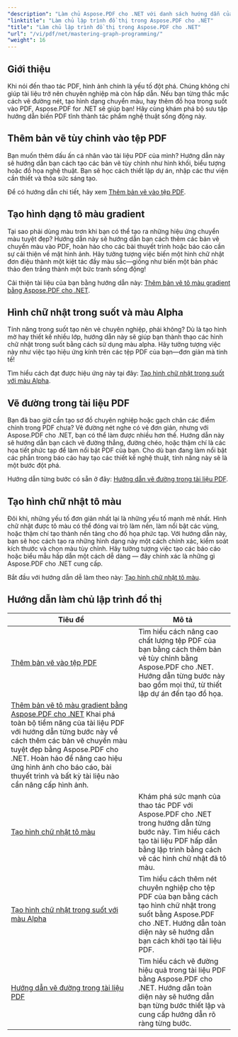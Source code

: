 ```yaml
---
"description": "Làm chủ Aspose.PDF cho .NET với danh sách hướng dẫn của chúng tôi. Tìm hiểu các cải tiến về vẽ như gradient, hình chữ nhật tô màu và đường nét trong PDF. Hướng dẫn từng bước được cung cấp."
"linktitle": "Làm chủ lập trình đồ thị trong Aspose.PDF cho .NET"
"title": "Làm chủ lập trình đồ thị trong Aspose.PDF cho .NET"
"url": "/vi/pdf/net/mastering-graph-programming/"
"weight": 16
---
```


## Giới thiệu

Khi nói đến thao tác PDF, hình ảnh chính là yếu tố đột phá. Chúng không chỉ giúp tài liệu trở nên chuyên nghiệp mà còn hấp dẫn. Nếu bạn từng thắc mắc cách vẽ đường nét, tạo hình dạng chuyển màu, hay thêm đồ họa trong suốt vào PDF, Aspose.PDF for .NET sẽ giúp bạn! Hãy cùng khám phá bộ sưu tập hướng dẫn biến PDF tĩnh thành tác phẩm nghệ thuật sống động này.

## Thêm bản vẽ tùy chỉnh vào tệp PDF  

Bạn muốn thêm dấu ấn cá nhân vào tài liệu PDF của mình? Hướng dẫn này sẽ hướng dẫn bạn cách tạo các bản vẽ tùy chỉnh như hình khối, biểu tượng hoặc đồ họa nghệ thuật. Bạn sẽ học cách thiết lập dự án, nhập các thư viện cần thiết và thỏa sức sáng tạo.  

Để có hướng dẫn chi tiết, hãy xem [Thêm bản vẽ vào tệp PDF](./adding-drawing/).

## Tạo hình dạng tô màu gradient  

Tại sao phải dùng màu trơn khi bạn có thể tạo ra những hiệu ứng chuyển màu tuyệt đẹp? Hướng dẫn này sẽ hướng dẫn bạn cách thêm các bản vẽ chuyển màu vào PDF, hoàn hảo cho các bài thuyết trình hoặc báo cáo cần sự cải thiện về mặt hình ảnh. Hãy tưởng tượng việc biến một hình chữ nhật đơn điệu thành một kiệt tác đầy màu sắc—giống như biến một bản phác thảo đen trắng thành một bức tranh sống động!  

Cải thiện tài liệu của bạn bằng hướng dẫn này: [Thêm bản vẽ tô màu gradient bằng Aspose.PDF cho .NET](./add-gradient-filled-drawings/).


## Hình chữ nhật trong suốt và màu Alpha  

Tính năng trong suốt tạo nên vẻ chuyên nghiệp, phải không? Dù là tạo hình mờ hay thiết kế nhiều lớp, hướng dẫn này sẽ giúp bạn thành thạo các hình chữ nhật trong suốt bằng cách sử dụng màu alpha. Hãy tưởng tượng việc này như việc tạo hiệu ứng kính trên các tệp PDF của bạn—đơn giản mà tinh tế!  

Tìm hiểu cách đạt được hiệu ứng này tại đây: [Tạo hình chữ nhật trong suốt với màu Alpha](./create-transparent-rectangle-with-alpha-color/).

## Vẽ đường trong tài liệu PDF  

Bạn đã bao giờ cần tạo sơ đồ chuyên nghiệp hoặc gạch chân các điểm chính trong PDF chưa? Vẽ đường nét nghe có vẻ đơn giản, nhưng với Aspose.PDF cho .NET, bạn có thể làm được nhiều hơn thế. Hướng dẫn này sẽ hướng dẫn bạn cách vẽ đường thẳng, đường chéo, hoặc thậm chí là các họa tiết phức tạp để làm nổi bật PDF của bạn. Cho dù bạn đang làm nổi bật các phần trong báo cáo hay tạo các thiết kế nghệ thuật, tính năng này sẽ là một bước đột phá.  

Hướng dẫn từng bước có sẵn ở đây: [Hướng dẫn vẽ đường trong tài liệu PDF](./guide-to-drawing-lines/).

## Tạo hình chữ nhật tô màu  

Đôi khi, những yếu tố đơn giản nhất lại là những yếu tố mạnh mẽ nhất. Hình chữ nhật được tô màu có thể đóng vai trò làm nền, làm nổi bật các vùng, hoặc thậm chí tạo thành nền tảng cho đồ họa phức tạp. Với hướng dẫn này, bạn sẽ học cách tạo ra những hình dạng này một cách chính xác, kiểm soát kích thước và chọn màu tùy chỉnh. Hãy tưởng tượng việc tạo các báo cáo hoặc biểu mẫu hấp dẫn một cách dễ dàng — đây chính xác là những gì Aspose.PDF cho .NET cung cấp.  

Bắt đầu với hướng dẫn dễ làm theo này: [Tạo hình chữ nhật tô màu](./creating-filled-rectangle/).


## Hướng dẫn làm chủ lập trình đồ thị
| Tiêu đề | Mô tả |
| --- | --- | 
| [Thêm bản vẽ vào tệp PDF](./adding-drawing/) | Tìm hiểu cách nâng cao chất lượng tệp PDF của bạn bằng cách thêm bản vẽ tùy chỉnh bằng Aspose.PDF cho .NET. Hướng dẫn từng bước này bao gồm mọi thứ, từ thiết lập dự án đến tạo đồ họa. |  
| [Thêm bản vẽ tô màu gradient bằng Aspose.PDF cho .NET](./add-gradient-filled-drawings/) Khai phá toàn bộ tiềm năng của tài liệu PDF với hướng dẫn từng bước này về cách thêm các bản vẽ chuyển màu tuyệt đẹp bằng Aspose.PDF cho .NET. Hoàn hảo để nâng cao hiệu ứng hình ảnh cho báo cáo, bài thuyết trình và bất kỳ tài liệu nào cần nâng cấp hình ảnh. |  
| [Tạo hình chữ nhật tô màu](./creating-filled-rectangle/) | Khám phá sức mạnh của thao tác PDF với Aspose.PDF cho .NET trong hướng dẫn từng bước này. Tìm hiểu cách tạo tài liệu PDF hấp dẫn bằng lập trình bằng cách vẽ các hình chữ nhật đã tô màu. |  
| [Tạo hình chữ nhật trong suốt với màu Alpha](./create-transparent-rectangle-with-alpha-color/) | Tìm hiểu cách thêm nét chuyên nghiệp cho tệp PDF của bạn bằng cách tạo hình chữ nhật trong suốt bằng Aspose.PDF cho .NET. Hướng dẫn toàn diện này sẽ hướng dẫn bạn cách khởi tạo tài liệu PDF. |   
| [Hướng dẫn vẽ đường trong tài liệu PDF](./guide-to-drawing-lines/) | Tìm hiểu cách vẽ đường hiệu quả trong tài liệu PDF bằng Aspose.PDF cho .NET. Hướng dẫn toàn diện này sẽ hướng dẫn bạn từng bước thiết lập và cung cấp hướng dẫn rõ ràng từng bước. |
